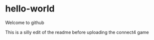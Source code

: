 # hello-world
Welcome to github


This is a silly edit of the readme before uploading the connect4 game
